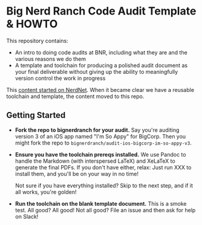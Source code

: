 # Big Nerd Ranch Code Audit Template & HOWTO

This repository contains:

- An intro to doing code audits at BNR, including what they are and the various
  reasons we do them
- A template and toolchain for producing a polished audit document as your
  final deliverable without giving up the ability to meaningfully version
  control the work in progress

This [content started on NerdNet](https://sites.google.com/a/bignerdranch.com/nerdnet/history/ios-mac-history/technical-audits).
When it became clear we have a reusable toolchain and template,
the content moved to this repo.


## Getting Started

- **Fork the repo to bignerdranch for your audit.**
  Say you're auditing version 3 of an iOS app named "I'm So Appy" for BigCorp.
  Then you might fork the repo to `bignerdranch/audit-ios-bigcorp-im-so-appy-v3`.

- **Ensure you have the toolchain prereqs installed.**
  We use Pandoc to handle the Markdown (with interspersed LaTeX)
  and XeLaTeX to generate the final PDFs. If you don't have either, relax:
  Just run XXX to install them, and you'll be on your way in no time!

  Not sure if you have everything installed?
  Skip to the next step, and if it all works, you're golden!

- **Run the toolchain on the blank template document.**
  This is a smoke test.
  All good? All good!
  Not all good? File an issue and then ask for help on Slack!
